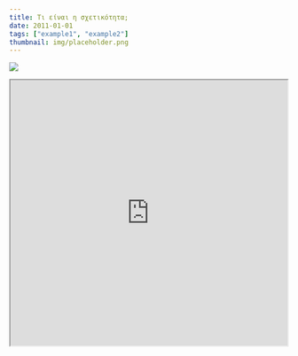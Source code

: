 ```yaml
---
title: Τι είναι η σχετικότητα;
date: 2011-01-01
tags: ["example1", "example2"]
thumbnail: img/placeholder.png
---
```

![](http://4.bp.blogspot.com/_phXPBsWnm5w/TLJMxr90Z8I/AAAAAAAAAEM/J27NbBs1M2U/s320/%C3%8E%C2%B5%C3%8F%EF%BF%BD%C3%8E%C2%BF%C3%8F%E2%80%9E%C3%8E%C2%B7%C3%8E%C2%BC%C3%8E%C2%B1%C3%8F%E2%80%9E%C3%8E%C2%B9%C3%8E%C2%BA%C3%8E%C2%BF+%C3%8E%C2%BA%C3%8E%C2%B1%C3%8E%C2%BB%C3%8F%E2%82%AC%C3%8E%C2%B7.jpg) 
<iframe height="480" src="https://docs.google.com/file/d/0B4T-U5-yEriScm9PWXZqeUl6WGs/preview" width="500"></iframe>
